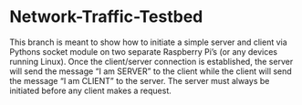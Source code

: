 # Network-Traffic-Testbed
This branch is meant to show how to initiate a simple server and client via Pythons socket module on two separate Raspberry Pi’s (or any devices running Linux). Once the client/server connection is established, the server will send the message “I am SERVER” to the client while the client will send the message “I am CLIENT” to the server. The server must always be initiated before any client makes a request. 
